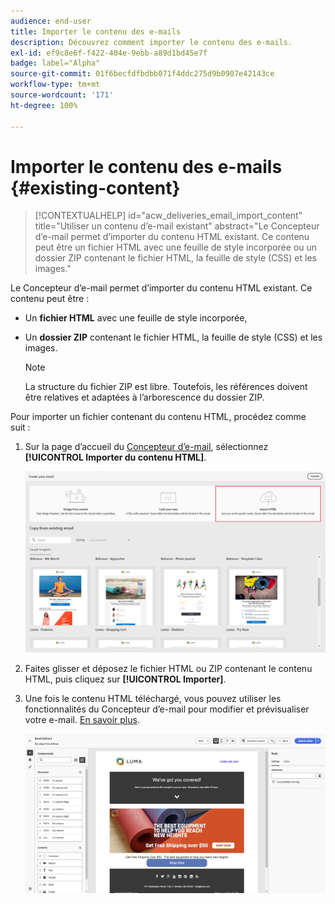 ```yaml
---
audience: end-user
title: Importer le contenu des e-mails
description: Découvrez comment importer le contenu des e-mails.
exl-id: ef9c8e6f-f422-404e-9ebb-a89d1bd45e7f
badge: label="Alpha"
source-git-commit: 01f6becfdfbdbb071f4ddc275d9b0907e42143ce
workflow-type: tm+mt
source-wordcount: '171'
ht-degree: 100%

---
```


# Importer le contenu des e-mails {#existing-content}


>[!CONTEXTUALHELP]
>id="acw_deliveries_email_import_content"
>title="Utiliser un contenu d’e-mail existant"
>abstract="Le Concepteur d’e-mail permet d’importer du contenu HTML existant. Ce contenu peut être un fichier HTML avec une feuille de style incorporée ou un dossier ZIP contenant le fichier HTML, la feuille de style (CSS) et les images."

Le Concepteur d’e-mail permet d’importer du contenu HTML existant. Ce contenu peut être :

* Un **fichier HTML** avec une feuille de style incorporée,
* Un **dossier ZIP** contenant le fichier HTML, la feuille de style (CSS) et les images.

  >[!NOTE]
  >
  >La structure du fichier ZIP est libre. Toutefois, les références doivent être relatives et adaptées à l’arborescence du dossier ZIP.

Pour importer un fichier contenant du contenu HTML, procédez comme suit :

1. Sur la page d’accueil du [Concepteur d’e-mail](get-started-email-designer.md), sélectionnez **[!UICONTROL Importer du contenu HTML]**.

   ![](assets/html-import.png)

1. Faites glisser et déposez le fichier HTML ou ZIP contenant le contenu HTML, puis cliquez sur **[!UICONTROL Importer]**.

1. Une fois le contenu HTML téléchargé, vous pouvez utiliser les fonctionnalités du Concepteur d’e-mail pour modifier et prévisualiser votre e-mail. [En savoir plus](create-email-content.md).

   ![](assets/html-imported.png)